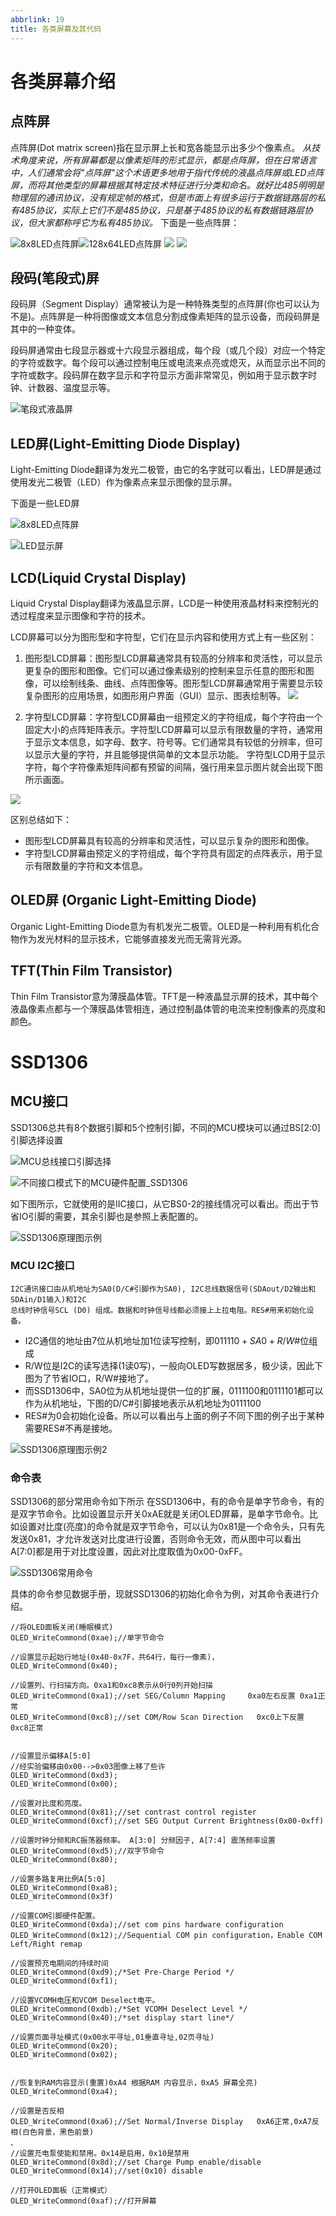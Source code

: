 ```yaml
---
abbrlink: 19
title: 各类屏幕及其代码
---
```

# 各类屏幕介绍

## 点阵屏

点阵屏(Dot matrix screen)指在显示屏上长和宽各能显示出多少个像素点。
*从技术角度来说，所有屏幕都是以像素矩阵的形式显示，都是点阵屏，但在日常语言中，人们通常会将"点阵屏"这个术语更多地用于指代传统的液晶点阵屏或LED点阵屏，而将其他类型的屏幕根据其特定技术特征进行分类和命名。就好比485明明是物理层的通讯协议，没有规定帧的格式，但是市面上有很多运行于数据链路层的私有485协议，实际上它们不是485协议，只是基于485协议的私有数据链路层协议，但大家都称呼它为私有485协议。*
下面是一些点阵屏：

![8x8LED点阵屏](assets/各类屏幕及其代码.assets/8x8LED点阵屏.png)![128x64LED点阵屏](assets/各类屏幕及其代码.assets/128x64LED点阵屏.png)
![](assets/各类屏幕及其代码.assets/1602点阵型字符液晶显示屏.png)
![](assets/各类屏幕及其代码.assets/12864点阵型图形液晶显示屏.png)


## 段码(笔段式)屏

段码屏（Segment Display）通常被认为是一种特殊类型的点阵屏(你也可以认为不是)。点阵屏是一种将图像或文本信息分割成像素矩阵的显示设备，而段码屏是其中的一种变体。

段码屏通常由七段显示器或十六段显示器组成，每个段（或几个段）对应一个特定的字符或数字。每个段可以通过控制电压或电流来点亮或熄灭，从而显示出不同的字符或数字。段码屏在数字显示和字符显示方面非常常见，例如用于显示数字时钟、计数器、温度显示等。

![笔段式液晶屏](assets/各类屏幕及其代码.assets/笔段式液晶屏.png)

## LED屏(Light-Emitting Diode Display)

Light-Emitting Diode翻译为发光二极管，由它的名字就可以看出，LED屏是通过使用发光二极管（LED）作为像素点来显示图像的显示屏。

下面是一些LED屏

![8x8LED点阵屏](assets/各类屏幕及其代码.assets/8x8LED点阵屏.png)

![LED显示屏](assets/各类屏幕及其代码.assets/LED显示屏.png)

## LCD(Liquid Crystal Display)

Liquid Crystal Display翻译为液晶显示屏，LCD是一种使用液晶材料来控制光的透过程度来显示图像和字符的技术。

LCD屏幕可以分为图形型和字符型，它们在显示内容和使用方式上有一些区别：

1. 图形型LCD屏幕：图形型LCD屏幕通常具有较高的分辨率和灵活性，可以显示更复杂的图形和图像。它们可以通过像素级别的控制来显示任意的图形和图像，可以绘制线条、曲线、点阵图像等。图形型LCD屏幕通常用于需要显示较复杂图形的应用场景，如图形用户界面（GUI）显示、图表绘制等。
![](assets/各类屏幕及其代码.assets/12864点阵型图形液晶显示屏.png)

2. 字符型LCD屏幕：字符型LCD屏幕由一组预定义的字符组成，每个字符由一个固定大小的点阵矩阵表示。字符型LCD屏幕可以显示有限数量的字符，通常用于显示文本信息，如字母、数字、符号等。它们通常具有较低的分辨率，但可以显示大量的字符，并且能够提供简单的文本显示功能。
   字符型LCD用于显示字符，每个字符像素矩阵间都有预留的间隔，强行用来显示图片就会出现下图所示画面。

![](assets/各类屏幕及其代码.assets/1602点阵型字符液晶显示屏.png)

区别总结如下：

- 图形型LCD屏幕具有较高的分辨率和灵活性，可以显示复杂的图形和图像。
- 字符型LCD屏幕由预定义的字符组成，每个字符具有固定的点阵表示，用于显示有限数量的字符和文本信息。

## OLED屏 (Organic Light-Emitting Diode)

Organic Light-Emitting Diode意为有机发光二极管。OLED是一种利用有机化合物作为发光材料的显示技术，它能够直接发光而无需背光源。

## TFT(Thin Film Transistor)

Thin Film Transistor意为薄膜晶体管。TFT是一种液晶显示屏的技术，其中每个液晶像素点都与一个薄膜晶体管相连，通过控制晶体管的电流来控制像素的亮度和颜色。

# SSD1306

## MCU接口

SSD1306总共有8个数据引脚和5个控制引脚，不同的MCU模块可以通过BS[2:0]引脚选择设置

![MCU总线接口引脚选择](assets/各类屏幕及其代码.assets/MCU总线接口引脚选择.png)



![不同接口模式下的MCU硬件配置_SSD1306](assets/各类屏幕及其代码.assets/不同接口模式下的MCU硬件配置_SSD1306.png)

如下图所示，它就使用的是IIC接口，从它BS0-2的接线情况可以看出。而出于节省IO引脚的需要，其余引脚也是参照上表配置的。

![SSD1306原理图示例](assets/各类屏幕及其代码.assets/SSD1306原理图示例.png)

### MCU I2C接口

```
I2C通讯接口由从机地址为SA0(D/C#引脚作为SA0), I2C总线数据信号(SDAout/D2输出和SDAin/D1输入)和I2C
总线时钟信号SCL (D0) 组成。数据和时钟信号线都必须接上上拉电阻。RES#用来初始化设
备。
```

- I2C通信的地址由7位从机地址加1位读写控制，即$011110 + SA0+R/W\#$位组成
- R/W位是I2C的读写选择(1读0写)，一般向OLED写数据居多，极少读，因此下图为了节省IO口，R/W#接地了。
- 而SSD1306中，SA0位为从机地址提供一位的扩展，0111100和0111101都可以作为从机地址，下图的D/C#引脚接地表示从机地址为0111100
- RES#为0会初始化设备。所以可以看出与上面的例子不同下图的例子出于某种需要RES#不再是接地。

![SSD1306原理图示例2](assets/各类屏幕及其代码.assets/SSD1306原理图示例2.png)

### 命令表

SSD1306的部分常用命令如下所示
在SSD1306中，有的命令是单字节命令，有的是双字节命令。比如设置显示开关0xAE就是关闭OLED屏幕，是单字节命令。比如设置对比度(亮度)的命令就是双字节命令，可以认为0x81是一个命令头，只有先发送0x81，才允许发送对比度进行设置，否则命令无效，而从图中可以看出A[7:0]都是用于对比度设置，因此对比度取值为0x00-0xFF。

![SSD1306常用命令](assets/各类屏幕及其代码.assets/SSD1306常用命令.png)

具体的命令参见数据手册，现就SSD1306的初始化命令为例，对其命令表进行介绍。

```
//将OLED面板关闭(睡眠模式)
OLED_WriteCommond(0xae);//单字节命令

//设置显示起始行地址(0x40-0x7F，共64行，每行一像素)，
OLED_WriteCommond(0x40); 

//设置列、行扫描方向。0xa1和0xc8表示从0行0列开始扫描
OLED_WriteCommond(0xa1);//set SEG/Column Mapping     0xa0左右反置 0xa1正常
OLED_WriteCommond(0xc8);//set COM/Row Scan Direction   0xc0上下反置 0xc8正常


//设置显示偏移A[5:0]
//经实验偏移由0x00-->0x03图像上移了些许
OLED_WriteCommond(0xd3);
OLED_WriteCommond(0x00);

//设置对比度和亮度。
OLED_WriteCommond(0x81);//set contrast control register
OLED_WriteCommond(0xcf);//set SEG Output Current Brightness(0x00-0xff)

//设置时钟分频和RC振荡器频率。 A[3:0] 分频因子, A[7:4] 震荡频率设置
OLED_WriteCommond(0xd5);//双字节命令
OLED_WriteCommond(0x80);

//设置多路复用比例A[5:0]
OLED_WriteCommond(0xa8);
OLED_WriteCommond(0x3f)

//设置COM引脚硬件配置。
OLED_WriteCommond(0xda);//set com pins hardware configuration
OLED_WriteCommond(0x12);//Sequential COM pin configuration，Enable COM Left/Right remap

//设置预充电期间的持续时间
OLED_WriteCommond(0xd9);/*Set Pre-Charge Period */
OLED_WriteCommond(0xf1);

//设置VCOMH电压和VCOM Deselect电平。
OLED_WriteCommond(0xdb);/*Set VCOMH Deselect Level */
OLED_WriteCommond(0x40);/*set display start line*/  

//设置页面寻址模式(0x00水平寻址,01垂直寻址,02页寻址)
OLED_WriteCommond(0x20);
OLED_WriteCommond(0x02);


//恢复到RAM内容显示(重置)0xA4 根据RAM 内容显示，0xA5 屏幕全亮)
OLED_WriteCommond(0xa4);

//设置是否反相
OLED_WriteCommond(0xa6);//Set Normal/Inverse Display   0xA6正常,0xA7反相(白色背景，黑色前景)
、
//设置充电泵使能和禁用。0x14是启用，0x10是禁用
OLED_WriteCommond(0x8d);//set Charge Pump enable/disable
OLED_WriteCommond(0x14);//set(0x10) disable

//打开OLED面板（正常模式）
OLED_WriteCommond(0xaf);//打开屏幕
```

